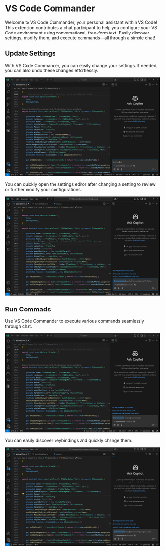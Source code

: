 # VS Code Commander

Welcome to VS Code Commander, your personal assistant within VS Code! This extension contributes a chat participant to help you configure your VS Code environment using conversational, free-form text. Easily discover settings, modify them, and execute commands—all through a simple chat!

## Update Settings
With VS Code Commander, you can easily change your settings. If needed, you can also undo these changes effortlessly.

![Using VS Code Commander to switch to light theme](images/light-theme-demo.gif)

You can quickly open the settings editor after changing a setting to review or further modify your configurations.

![Using VS Code Commander to create a custom editor label](images/custom-label-demo.gif)

## Run Commads
Use VS Code Commander to execute various commands seamlessly through chat.

![Using VS Code Commander to open a new window with the python profile](images/new-window-with-profile-demo.gif)

You can easily discover keybindings and quickly change them.

![Using VS Code Commander to find the keybinding for the toggle sidebar command](images/discover-keybinding.gif)
